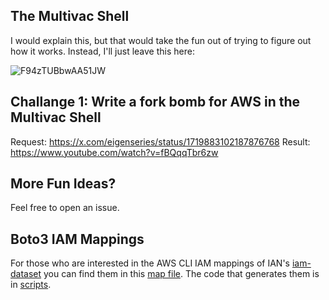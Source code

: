 ## The Multivac Shell

I would explain this, but that would take the fun out of trying to figure out how it works. Instead, I'll just leave 
this here:

![F94zTUBbwAA51JW](https://github.com/RyanJarv/msh/assets/4079939/8c120edf-35b9-48da-ad1c-fcef7f62fb87)


## Challange 1: Write a fork bomb for AWS in the Multivac Shell

Request: https://x.com/eigenseries/status/1719883102187876768
Result: https://www.youtube.com/watch?v=fBQqqTbr6zw

## More Fun Ideas?

Feel free to open an issue.

## Boto3 IAM Mappings

For those who are interested in the AWS CLI IAM mappings of IAN's [iam-dataset](https://github.com/iann0036/iam-dataset)
you can find them in this [map file](./data/map.json). The code that generates them is in [scripts](./scripts/awscli_iam_map).

